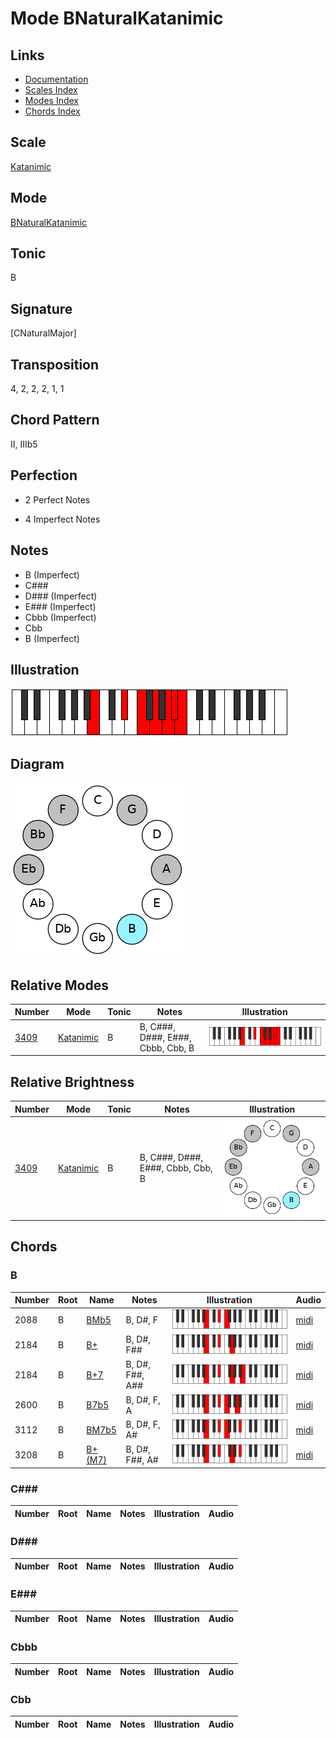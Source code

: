 # Mode BNaturalKatanimic

## Links

- [Documentation](README.md)
- [Scales Index](Scales.md)
- [Modes Index](Modes.md)
- [Chords Index](Chords.md)

## Scale

[Katanimic](ScaleKatanimic.md)

## Mode

[BNaturalKatanimic](ModeBNaturalKatanimic.md)

## Tonic

B

## Signature

[CNaturalMajor]

## Transposition

4, 2, 2, 2, 1, 1

## Chord Pattern

II, IIIb5

## Perfection

 - 2 Perfect Notes

 - 4 Imperfect Notes

## Notes

- B (Imperfect)
- C###
- D### (Imperfect)
- E### (Imperfect)
- Cbbb (Imperfect)
- Cbb
- B (Imperfect)

## Illustration

![BNaturalKatanimic](ModeBNaturalKatanimic.png)

## Diagram

![BNaturalKatanimic](CircleModeBNaturalKatanimic.png)

## Relative Modes

| Number | Mode | Tonic | Notes | Illustration |
|--------|------|-------|-------|--------------|
| [3409](https://ianring.com/musictheory/scales/3409) | [Katanimic](ModeKatanimic.md) | B | B, C###, D###, E###, Cbbb, Cbb, B | ![BNaturalKatanimic](ModeBNaturalKatanimic.png) |
## Relative Brightness

| Number | Mode | Tonic | Notes | Illustration |
|--------|------|-------|-------|--------------|
| [3409](https://ianring.com/musictheory/scales/3409) | [Katanimic](ModeKatanimic.md) | B | B, C###, D###, E###, Cbbb, Cbb, B | ![BNaturalKatanimic](CircleModeBNaturalKatanimic.png) |

## Chords

### B

| Number | Root | Name | Notes | Illustration | Audio |
|--------|------|------|-------|--------------|-------|
| 2088 | B | [BMb5](ChordBNaturalMajorFlatFifth.md) | B, D#, F | ![BMb5](ChordBNaturalMajorFlatFifthRootPosition.png) | [midi](ChordBNaturalMajorFlatFifthRootPosition.mid) |
| 2184 | B | [B+](ChordBNaturalAugmented.md) | B, D#, F## | ![B+](ChordBNaturalAugmentedRootPosition.png) | [midi](ChordBNaturalAugmentedRootPosition.mid) |
| 2184 | B | [B+7](ChordBNaturalAugmentedAugmentedSeventh.md) | B, D#, F##, A## | ![B+7](ChordBNaturalAugmentedAugmentedSeventhRootPosition.png) | [midi](ChordBNaturalAugmentedAugmentedSeventhRootPosition.mid) |
| 2600 | B | [B7b5](ChordBNaturalDominantSeventhFlatFifth.md) | B, D#, F, A | ![B7b5](ChordBNaturalDominantSeventhFlatFifthRootPosition.png) | [midi](ChordBNaturalDominantSeventhFlatFifthRootPosition.mid) |
| 3112 | B | [BM7b5](ChordBNaturalMajorSeventhFlatFifth.md) | B, D#, F, A# | ![BM7b5](ChordBNaturalMajorSeventhFlatFifthRootPosition.png) | [midi](ChordBNaturalMajorSeventhFlatFifthRootPosition.mid) |
| 3208 | B | [B+(M7)](ChordBNaturalAugmentedMajorSeventh.md) | B, D#, F##, A# | ![B+(M7)](ChordBNaturalAugmentedMajorSeventhRootPosition.png) | [midi](ChordBNaturalAugmentedMajorSeventhRootPosition.mid) |

### C###

| Number | Root | Name | Notes | Illustration | Audio |
|--------|------|------|-------|--------------|-------|

### D###

| Number | Root | Name | Notes | Illustration | Audio |
|--------|------|------|-------|--------------|-------|

### E###

| Number | Root | Name | Notes | Illustration | Audio |
|--------|------|------|-------|--------------|-------|

### Cbbb

| Number | Root | Name | Notes | Illustration | Audio |
|--------|------|------|-------|--------------|-------|

### Cbb

| Number | Root | Name | Notes | Illustration | Audio |
|--------|------|------|-------|--------------|-------|

